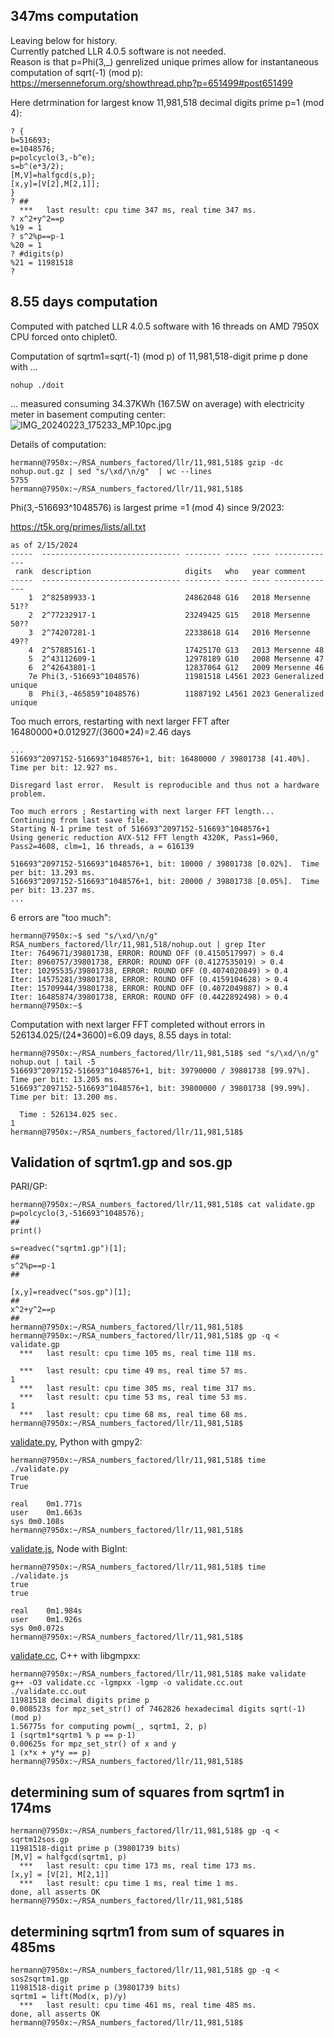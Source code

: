 ## 347ms computation

Leaving below for history.  
Currently patched LLR 4.0.5 software is not needed.  
Reason is that p=Phi(3,_) genrelized unique primes allow for instantaneous
computation of sqrt(-1) (mod p):  
https://mersenneforum.org/showthread.php?p=651499#post651499

Here detrmination for largest know 11,981,518 decimal digits prime p=1 (mod 4):  
```
? {
b=516693;
e=1048576;
p=polcyclo(3,-b^e);
s=b^(e*3/2);
[M,V]=halfgcd(s,p);
[x,y]=[V[2],M[2,1]];
}
? ##
  ***   last result: cpu time 347 ms, real time 347 ms.
? x^2+y^2==p
%19 = 1
? s^2%p==p-1
%20 = 1
? #digits(p)
%21 = 11981518
?
```


## 8.55 days computation

Computed with patched LLR 4.0.5 software with 16 threads on AMD 7950X CPU forced onto chiplet0.  

Computation of sqrtm1=sqrt(-1) (mod p) of 11,981,518-digit prime p done with ...  
```
nohup ./doit
```

... measured consuming 34.37KWh (167.5W on average) with electricity meter in basement computing center:  
![IMG_20240223_175233_MP.10pc.jpg](IMG_20240223_175233_MP.10pc.jpg)  

Details of computation:  
```
hermann@7950x:~/RSA_numbers_factored/llr/11,981,518$ gzip -dc nohup.out.gz | sed "s/\xd/\n/g"  | wc --lines
5755
hermann@7950x:~/RSA_numbers_factored/llr/11,981,518$ 
```

Phi(3,-516693^1048576) is largest prime =1 (mod 4) since 9/2023:  

https://t5k.org/primes/lists/all.txt
```
as of 2/15/2024
-----  ------------------------------- -------- ----- ---- --------------
 rank  description                     digits   who   year comment
-----  ------------------------------- -------- ----- ---- --------------
    1  2^82589933-1                    24862048 G16   2018 Mersenne 51??
    2  2^77232917-1                    23249425 G15   2018 Mersenne 50??
    3  2^74207281-1                    22338618 G14   2016 Mersenne 49??
    4  2^57885161-1                    17425170 G13   2013 Mersenne 48
    5  2^43112609-1                    12978189 G10   2008 Mersenne 47
    6  2^42643801-1                    12837064 G12   2009 Mersenne 46
    7e Phi(3,-516693^1048576)          11981518 L4561 2023 Generalized unique
    8  Phi(3,-465859^1048576)          11887192 L4561 2023 Generalized unique
```

Too much errors, restarting with next larger FFT after 16480000\*0.012927/(3600\*24)=2.46 days
```
...
516693^2097152-516693^1048576+1, bit: 16480000 / 39801738 [41.40%].  Time per bit: 12.927 ms.
                                                                                                   
Disregard last error.  Result is reproducible and thus not a hardware problem.
                                                                                                   
Too much errors ; Restarting with next larger FFT length...
Continuing from last save file.
Starting N-1 prime test of 516693^2097152-516693^1048576+1
Using generic reduction AVX-512 FFT length 4320K, Pass1=960, Pass2=4608, clm=1, 16 threads, a = 616139

516693^2097152-516693^1048576+1, bit: 10000 / 39801738 [0.02%].  Time per bit: 13.293 ms.
516693^2097152-516693^1048576+1, bit: 20000 / 39801738 [0.05%].  Time per bit: 13.237 ms.
...
```

6 errors are "too much":  
```
hermann@7950x:~$ sed "s/\xd/\n/g" RSA_numbers_factored/llr/11,981,518/nohup.out | grep Iter
Iter: 7649671/39801738, ERROR: ROUND OFF (0.4150517997) > 0.4
Iter: 8960757/39801738, ERROR: ROUND OFF (0.4127535019) > 0.4
Iter: 10295535/39801738, ERROR: ROUND OFF (0.4074020849) > 0.4
Iter: 14575281/39801738, ERROR: ROUND OFF (0.4159104628) > 0.4
Iter: 15709944/39801738, ERROR: ROUND OFF (0.4072049887) > 0.4
Iter: 16485874/39801738, ERROR: ROUND OFF (0.4422892498) > 0.4
hermann@7950x:~$
```

Computation with next larger FFT completed without errors in 526134.025/(24\*3600)=6.09 days, 8.55 days in total:
```
hermann@7950x:~/RSA_numbers_factored/llr/11,981,518$ sed "s/\xd/\n/g" nohup.out | tail -5
516693^2097152-516693^1048576+1, bit: 39790000 / 39801738 [99.97%].  Time per bit: 13.205 ms.
516693^2097152-516693^1048576+1, bit: 39800000 / 39801738 [99.99%].  Time per bit: 13.200 ms.

  Time : 526134.025 sec.
1
hermann@7950x:~/RSA_numbers_factored/llr/11,981,518$ 
```

## Validation of sqrtm1.gp and sos.gp

PARI/GP:  
```
hermann@7950x:~/RSA_numbers_factored/llr/11,981,518$ cat validate.gp 
p=polcyclo(3,-516693^1048576);
##
print()

s=readvec("sqrtm1.gp")[1];
##
s^2%p==p-1
##

[x,y]=readvec("sos.gp")[1];
##
x^2+y^2==p
##
hermann@7950x:~/RSA_numbers_factored/llr/11,981,518$
hermann@7950x:~/RSA_numbers_factored/llr/11,981,518$ gp -q < validate.gp 
  ***   last result: cpu time 105 ms, real time 118 ms.

  ***   last result: cpu time 49 ms, real time 57 ms.
1
  ***   last result: cpu time 305 ms, real time 317 ms.
  ***   last result: cpu time 53 ms, real time 53 ms.
1
  ***   last result: cpu time 68 ms, real time 68 ms.
hermann@7950x:~/RSA_numbers_factored/llr/11,981,518$ 
```

[validate.py](validate.py), Python with gmpy2:  
```
hermann@7950x:~/RSA_numbers_factored/llr/11,981,518$ time ./validate.py 
True
True

real	0m1.771s
user	0m1.663s
sys	0m0.108s
hermann@7950x:~/RSA_numbers_factored/llr/11,981,518$ 
```

[validate.js](validate.js), Node with BigInt:  
```
hermann@7950x:~/RSA_numbers_factored/llr/11,981,518$ time ./validate.js 
true
true

real	0m1.984s
user	0m1.926s
sys	0m0.072s
hermann@7950x:~/RSA_numbers_factored/llr/11,981,518$ 
```

[validate.cc](validate.cc), C++ with libgmpxx:  
```
hermann@7950x:~/RSA_numbers_factored/llr/11,981,518$ make validate
g++ -O3 validate.cc -lgmpxx -lgmp -o validate.cc.out
./validate.cc.out
11981518 decimal digits prime p
0.008523s for mpz_set_str() of 7462826 hexadecimal digits sqrt(-1) (mod p)
1.56775s for computing powm(_, sqrtm1, 2, p)
1 (sqrtm1*sqrtm1 % p == p-1)
0.00625s for mpz_set_str() of x and y
1 (x*x + y*y == p)
hermann@7950x:~/RSA_numbers_factored/llr/11,981,518$ 
```

## determining sum of squares from sqrtm1 in 174ms
```
hermann@7950x:~/RSA_numbers_factored/llr/11,981,518$ gp -q < sqrtm12sos.gp 
11981518-digit prime p (39801739 bits)
[M,V] = halfgcd(sqrtm1, p)
  ***   last result: cpu time 173 ms, real time 173 ms.
[x,y] = [V[2], M[2,1]]
  ***   last result: cpu time 1 ms, real time 1 ms.
done, all asserts OK
hermann@7950x:~/RSA_numbers_factored/llr/11,981,518$ 
```

## determining sqrtm1 from sum of squares in 485ms
```
hermann@7950x:~/RSA_numbers_factored/llr/11,981,518$ gp -q < sos2sqrtm1.gp 
11981518-digit prime p (39801739 bits)
sqrtm1 = lift(Mod(x, p)/y)
  ***   last result: cpu time 461 ms, real time 485 ms.
done, all asserts OK
hermann@7950x:~/RSA_numbers_factored/llr/11,981,518$ 
```
